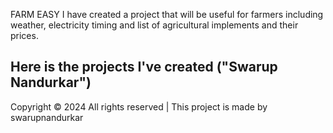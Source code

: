 
FARM EASY
I have created a project that will be useful for farmers including weather, electricity timing and list of agricultural implements and their prices.
## Here is the projects I've created ("Swarup Nandurkar")
Copyright © 2024 All rights reserved | This project is made by swarupnandurkar

